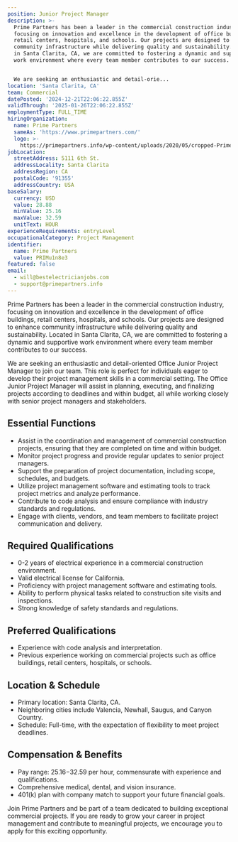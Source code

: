 ```yaml
---
position: Junior Project Manager
description: >-
  Prime Partners has been a leader in the commercial construction industry,
  focusing on innovation and excellence in the development of office buildings,
  retail centers, hospitals, and schools. Our projects are designed to enhance
  community infrastructure while delivering quality and sustainability. Located
  in Santa Clarita, CA, we are committed to fostering a dynamic and supportive
  work environment where every team member contributes to our success.


  We are seeking an enthusiastic and detail-orie...
location: 'Santa Clarita, CA'
team: Commercial
datePosted: '2024-12-21T22:06:22.855Z'
validThrough: '2025-01-26T22:06:22.855Z'
employmentType: FULL_TIME
hiringOrganization:
  name: Prime Partners
  sameAs: 'https://www.primepartners.com/'
  logo: >-
    https://primepartners.info/wp-content/uploads/2020/05/cropped-Prime-Partners-Logo-NO-BG-1.png
jobLocation:
  streetAddress: 5111 6th St.
  addressLocality: Santa Clarita
  addressRegion: CA
  postalCode: '91355'
  addressCountry: USA
baseSalary:
  currency: USD
  value: 28.88
  minValue: 25.16
  maxValue: 32.59
  unitText: HOUR
experienceRequirements: entryLevel
occupationalCategory: Project Management
identifier:
  name: Prime Partners
  value: PRIMu1n8e3
featured: false
email:
  - will@bestelectricianjobs.com
  - support@primepartners.info
---
```




Prime Partners has been a leader in the commercial construction industry, focusing on innovation and excellence in the development of office buildings, retail centers, hospitals, and schools. Our projects are designed to enhance community infrastructure while delivering quality and sustainability. Located in Santa Clarita, CA, we are committed to fostering a dynamic and supportive work environment where every team member contributes to our success.

We are seeking an enthusiastic and detail-oriented Office Junior Project Manager to join our team. This role is perfect for individuals eager to develop their project management skills in a commercial setting. The Office Junior Project Manager will assist in planning, executing, and finalizing projects according to deadlines and within budget, all while working closely with senior project managers and stakeholders.

## Essential Functions

- Assist in the coordination and management of commercial construction projects, ensuring that they are completed on time and within budget.
- Monitor project progress and provide regular updates to senior project managers.
- Support the preparation of project documentation, including scope, schedules, and budgets.
- Utilize project management software and estimating tools to track project metrics and analyze performance.
- Contribute to code analysis and ensure compliance with industry standards and regulations.
- Engage with clients, vendors, and team members to facilitate project communication and delivery.

## Required Qualifications

- 0-2 years of electrical experience in a commercial construction environment.
- Valid electrical license for California.
- Proficiency with project management software and estimating tools.
- Ability to perform physical tasks related to construction site visits and inspections.
- Strong knowledge of safety standards and regulations.

## Preferred Qualifications

- Experience with code analysis and interpretation.
- Previous experience working on commercial projects such as office buildings, retail centers, hospitals, or schools.

## Location & Schedule

- Primary location: Santa Clarita, CA.
- Neighboring cities include Valencia, Newhall, Saugus, and Canyon Country.
- Schedule: Full-time, with the expectation of flexibility to meet project deadlines.

## Compensation & Benefits

- Pay range: $25.16-$32.59 per hour, commensurate with experience and qualifications.
- Comprehensive medical, dental, and vision insurance.
- 401(k) plan with company match to support your future financial goals.

Join Prime Partners and be part of a team dedicated to building exceptional commercial projects. If you are ready to grow your career in project management and contribute to meaningful projects, we encourage you to apply for this exciting opportunity.
